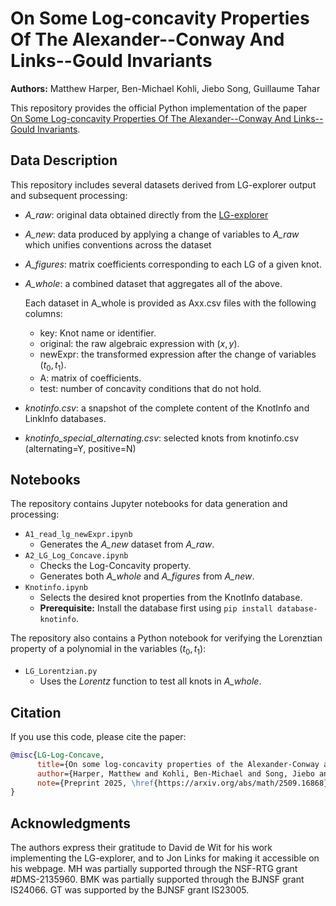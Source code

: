# On Some Log-concavity Properties Of The Alexander--Conway And Links--Gould Invariants
**Authors:** Matthew Harper, Ben-Michael Kohli, Jiebo Song, Guillaume Tahar

This repository provides the official Python implementation of the paper \
[On Some Log-concavity Properties Of The Alexander--Conway And Links--Gould Invariants](https://arxiv.org/abs/2509.16868).

## Data Description

This repository includes several datasets derived from LG-explorer output and subsequent processing:

- *A_raw*: original data obtained directly from the [LG-explorer](https://people.smp.uq.edu.au/JonLinks/Links_Gould_Explorer.zip) 
- *A_new*: data produced by applying a change of variables to *A_raw* which unifies conventions across the dataset
- *A_figures*: matrix coefficients corresponding to each LG of a given knot.
- *A_whole*: a combined dataset that aggregates all of the above.
  
	Each dataset in A_whole is provided as Axx.csv files with the following columns:
	- key: Knot name or identifier.
	- original: the raw algebraic expression with $(x,y)$.
	- newExpr: the transformed expression after the change of variables $(t_0,t_1)$.
	- A: matrix of coefficients.
	- test: number of concavity conditions that do not hold.

- *knotinfo.csv*: a snapshot of the complete content of the KnotInfo and LinkInfo databases.
 
- *knotinfo_special_alternating.csv*: selected knots from knotinfo.csv (alternating=Y, positive=N)

## Notebooks

The repository contains Jupyter notebooks for data generation and processing:

- `A1_read_lg_newExpr.ipynb`
  - Generates the *A_new* dataset from *A_raw*.
- `A2_LG_Log_Concave.ipynb`
  - Checks the Log-Concavity property.
  - Generates both *A_whole* and *A_figures* from *A_new*.
- `Knotinfo.ipynb`
  - Selects the desired knot properties from the KnotInfo database.  
  - **Prerequisite:** Install the database first using `pip install database-knotinfo`.

The repository also contains a Python notebook for verifying the Lorenztian property of a polynomial in the variables $(t_0,t_1)$:
- `LG_Lorentzian.py`
  - Uses the *Lorentz* function to test all knots in *A_whole*.

## Citation
If you use this code, please cite the paper:
```bibtex
@misc{LG-Log-Concave,
      title={On some log-concavity properties of the Alexander-Conway and Links-Gould invariants}, 
      author={Harper, Matthew and Kohli, Ben-Michael and Song, Jiebo and Tahar, Guillaume},
      note={Preprint 2025, \href{https://arxiv.org/abs/math/2509.16868}{2509.16868}},
}
```
## Acknowledgments
The authors express their gratitude to David de Wit for his work implementing the LG-explorer, and to Jon Links for making it accessible on his webpage. 
MH was partially supported through the NSF-RTG grant #DMS-2135960. 
BMK was partially supported through the BJNSF grant IS24066.
GT was supported by the BJNSF grant IS23005.
